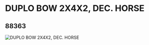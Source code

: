# DUPLO BOW 2X4X2, DEC. HORSE
## 88363
![DUPLO BOW 2X4X2, DEC. HORSE](https://lc-www-live-s.legocdn.com/media/bricks/5/2/6022496.jpg)